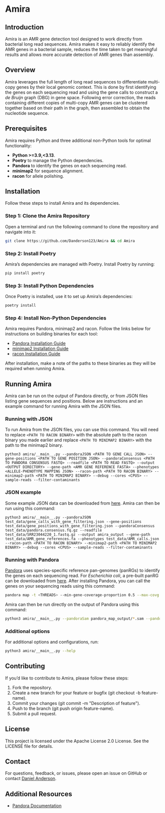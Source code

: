 # Amira

## Introduction

Amira is an AMR gene detection tool designed to work directly from bacterial long read sequences. Amira makes it easy to reliably identify the AMR genes in a bacterial sample, reduces the time taken to get meaningful results and allows more accurate detection of AMR genes than assembly.

## Overview

Amira leverages the full length of long read sequences to differentiate multi-copy genes by their local genomic context. This is done by first identifying the genes on each sequencing read and using the gene calls to construct a *de Bruijn* graph (DBG) in gene space. Following error correction, the reads containing different copies of multi-copy AMR genes can be clustered together based on their path in the graph, then assembled to obtain the nucleotide sequence.

## Prerequisites

Amira requires Python and three additional non-Python tools for optimal functionality:

- **Python >=3.9,<3.13**.
- **Poetry** to manage the Python dependencies.
- **Pandora** to identify the genes on each sequencing read.
- **minimap2** for sequence alignment.
- **racon** for allele polishing.

## Installation

Follow these steps to install Amira and its dependencies.

### Step 1: Clone the Amira Repository

Open a terminal and run the following command to clone the repository and navigate into it:
```bash
git clone https://github.com/Danderson123/Amira && cd Amira
```
### Step 2: Install Poetry
Amira’s dependencies are managed with Poetry. Install Poetry by running:
```bash
pip install poetry
```
### Step 3: Install Python Dependencies
Once Poetry is installed, use it to set up Amira’s dependencies:

```bash
poetry install
```
###  Step 4: Install Non-Python Dependencies
Amira requires Pandora, minimap2 and racon. Follow the links below for instructions on building binaries for each tool:

- [Pandora Installation Guide](https://github.com/iqbal-lab-org/pandora?tab=readme-ov-file#installation)
- [minimap2 Installation Guide](https://github.com/lh3/minimap2)
- [racon Installation Guide](https://github.com/isovic/racon)

After installation, make a note of the paths to these binaries as they will be required when running Amira.

## Running Amira
Amira can be run on the output of Pandora directly, or from JSON files listing gene sequences and positions. Below are instructions and an example command for running Amira with the JSON files.

### Running with JSON
To run Amira from the JSON files, you can use this command. You will need to replace `<PATH TO RACON BINARY>` with the absolute path to the racon binary you made earlier and replace `<PATH TO MINIMAP2 BINARY>` with the path to the minimap2 binary.
```
python3 amira/__main__.py --pandoraJSON <PATH TO GENE CALL JSON> --gene-positions <PATH TO GENE POSITION JSON> --pandoraConsensus <PATH TO PANDORA CONSENSUS FASTQ> --readfile <PATH TO READ FASTQ> --output <OUTPUT DIRECTORY> --gene-path <AMR GENE REFERENCE FASTA> --phenotypes <ALLELE-PHENOTYPE MAPPING JSON> --racon-path <PATH TO RACON BINARY> --minimap2-path <PATH TO MINIMAP2 BINARY> --debug --cores <CPUS> --sample-reads --filter-contaminants
```

### JSON example

Some example JSON data can be downloaded from [here](https://drive.google.com/drive/folders/1mQ8JmzVhFiNkgRy5_1iFQrqV2TLNnlQ4). Amira can then be run using this command:
```
python3 amira/__main__.py --pandoraJSON test_data/gene_calls_with_gene_filtering.json --gene-positions test_data/gene_positions_with_gene_filtering.json --pandoraConsensus test_data/pandora.consensus.fq.gz --readfile test_data/SRR23044220_1.fastq.gz --output amira_output --gene-path test_data/AMR_gene_references.fa --phenotypes test_data/AMR_calls.json --racon-path <PATH TO RACON BINARY> --minimap2-path <PATH TO MINIMAP2 BINARY> --debug --cores <CPUS> --sample-reads --filter-contaminants
```

### Running with Pandora
[Pandora](https://github.com/iqbal-lab-org/pandora) uses species-specific reference pan-genomes (panRGs) to identify the genes on each sequencing read. For *Escherichia coli*, a pre-built panRG can be downloaded from [here](https://drive.google.com/file/d/15uyl7iQei3Ikd2d6oI_XbARXiKmxl-2d/view). After installing Pandora, you can call the genes on your sequencing reads using this command:
```bash
pandora map -t <THREADS> --min-gene-coverage-proportion 0.5 --max-covg 10000 -o pandora_map_output <PANRG PATH> <PATH TO READ FASTQ>
```
Amira can then be run directly on the output of Pandora using this command:
```bash
python3 amira/__main__.py --pandoraSam pandora_map_output/*.sam --pandoraConsensus pandora_map_output/pandora.consensus.fq.gz --readfile <PATH TO READ FASTQ> --output amira_output --gene-path AMR_alleles_unified.fa --minimum-length-proportion 0.5 --maximum-length-proportion 1.5 --cores <CPUS> --phenotypes AMR_calls.json --filter-contaminants --sample-reads
 ```

### Additional options
For additional options and configurations, run:
```bash
python3 amira/__main__.py --help
```

## Contributing
If you’d like to contribute to Amira, please follow these steps:

1. Fork the repository.
2. Create a new branch for your feature or bugfix (git checkout -b feature-name).
3. Commit your changes (git commit -m "Description of feature").
4. Push to the branch (git push origin feature-name).
5. Submit a pull request.

## License
This project is licensed under the Apache License 2.0 License. See the LICENSE file for details.

## Contact
For questions, feedback, or issues, please open an issue on GitHub or contact [Daniel Anderson](<mailto:dander@ebi.ac.uk>).

## Additional Resources
* [Pandora Documentation](https://github.com/iqbal-lab-org/pandora/wiki/Usage)